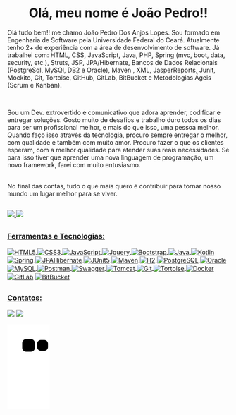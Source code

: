 <h1 align="center">Olá, meu nome é João Pedro!!</h1>
<p>Olá tudo bem!! me chamo João Pedro Dos Anjos Lopes. Sou formado em Engenharia de Software pela Universidade Federal do Ceará. Atualmente tenho 2+ de experiência com a área de desenvolvimento de software. Já trabalhei com: HTML, CSS, JavaScript, Java, PHP, Spring (mvc, boot, data, security, etc.), Struts, JSP, JPA/Hibernate, Bancos de Dados Relacionais (PostgreSql, MySQl, DB2 e Oracle), Maven , XML, JasperReports, Junit, Mockito, Git, Tortoise, GitHub, GitLab, BitBucket e Metodologias Ágeis (Scrum e Kanban).</p>  
<br/>
<p>Sou um Dev. extrovertido e comunicativo que adora aprender, codificar e entregar soluções. Gosto muito de desafios e trabalho duro todos os dias para ser um profissional melhor, e mais do que isso, uma pessoa melhor. Quando faço isso através da tecnologia, procuro sempre entregar o melhor, com qualidade e também com muito amor. Procuro fazer o que os clientes esperam, com a melhor qualidade para atender suas reais necessidades. Se para isso tiver que aprender uma nova linguagem de programação, um novo framework, farei com muito entusiasmo.</p>  
<br/>
No final das contas, tudo o que mais quero é contribuir para tornar nosso mundo um lugar melhor para se viver.

##
<div align="left">
  <a href="https://github.com/jpdal98">
  <img height="180em" src="https://github-readme-stats.vercel.app/api?username=jpdal98&show_icons=true&theme=radical&include_all_commits=true&count_private=true"/>
  <img height="180em" src="https://github-readme-stats.vercel.app/api/top-langs/?username=jpdal98&layout=compact&langs_count=7&theme=radical"/>
</div>

##
### Ferramentas e Tecnologias:
  <div align="left">
  <img align="center" alt="HTML5" height="48" width="41" src="https://cdn.jsdelivr.net/gh/devicons/devicon/icons/html5/html5-original.svg" />
  <img align="center" alt="CSS3" height="48" width="41" src="https://cdn.jsdelivr.net/gh/devicons/devicon/icons/css3/css3-original.svg" />
  <img align="center" alt="JavaScript" height="45" width="40" src="https://cdn.jsdelivr.net/gh/devicons/devicon/icons/javascript/javascript-original.svg" />
  <img align="center" alt="Jquery" height="48" width="43" src="https://cdn.jsdelivr.net/gh/devicons/devicon/icons/jquery/jquery-plain-wordmark.svg" />
  <img align="center" alt="Bootstrap" height="48" width="50" src="https://cdn.jsdelivr.net/gh/devicons/devicon/icons/bootstrap/bootstrap-original.svg" />
  <img align="center" alt="Java" height="55" width="45" src="https://cdn.jsdelivr.net/gh/devicons/devicon/icons/java/java-original.svg">
  <img align="center" alt="Kotlin" height="50" width="36" src="https://cdn.jsdelivr.net/gh/devicons/devicon/icons/kotlin/kotlin-original.svg">
  <img align = "center" alt="Spring" width="43" height="43" src="https://devkico.itexto.com.br/wp-content/uploads/2014/08/spring-boot-project-logo.png"/> 
  <img align = "center" alt="JPAHibernate" width="55" height="55" src="https://www.ambient-it.net/wp-content/uploads/2016/04/jpa-logo-175.png"/> 
  <img align="center" alt="JUnit5" height="37" width="37" src="https://i.imgur.com/co3aDyw.png">
  <img align="center" alt="Maven" height="38" width="37" src="https://cdn.icon-icons.com/icons2/2107/PNG/512/file_type_maven_icon_130397.png">
  <img align="center" alt="H2" height="32" width="36" src="https://www.h2database.com/html/images/h2-logo-2.png">
  <img align="center" alt="PostgreSQL" height="42" width="42" src="https://icongr.am/devicon/postgresql-original.svg?size=128&color=currentColor">
  <img align="center" alt="Oracle" height="50" width="60" src="https://cdn.jsdelivr.net/gh/devicons/devicon/icons/oracle/oracle-original.svg">  
  <img align="center" alt="MySQL" height="70" width="70" src="https://icongr.am/devicon/mysql-original-wordmark.svg?size=128&color=currentColor">
  <img align = "center" alt="Postman" width="38" height="38" src="https://i.imgur.com/WVuA8RH.png"/>
  <img align = "center" alt="Swagger" width="49" height="39" src="https://phauer.com/blog/2015/0728-enriching-restful-services-swagger/swagger-logo-300x239.png"/>
  <img align = "center" alt="Tomcat" width="55" height="75" src="https://cdn.jsdelivr.net/gh/devicons/devicon/icons/tomcat/tomcat-original.svg"/>
  <img align = "center" alt="Git" width="39" height="39" src="https://cdn.jsdelivr.net/gh/devicons/devicon/icons/git/git-original.svg"/>
  <img align = "center" alt="Tortoise" width="50" height="80" src="https://cdn.jsdelivr.net/gh/devicons/devicon/icons/tortoisegit/tortoisegit-original.svg"/>
  <img align = "center" alt="Docker" width="60" height="60" src="https://cdn.jsdelivr.net/gh/devicons/devicon/icons/docker/docker-plain.svg"/>
  <img align = "center" alt="GitLab" width="38" height="38" src="https://cdn.jsdelivr.net/gh/devicons/devicon/icons/gitlab/gitlab-original.svg"/>
  <img align = "center" alt="BitBucket" width="50" height="73" src="https://cdn.jsdelivr.net/gh/devicons/devicon/icons/bitbucket/bitbucket-original.svg"/>
</div>

##
### Contatos:
<div> 
  <a href = "https://www.instagram.com/joaopedro6731/"><img src="https://img.shields.io/badge/Instagram-E4405F?style=for-the-badge&logo=instagram&logoColor=white" target="_blank"></a>
  <a href="https://linkedin.com/in/joão-pedro-dos-anjos-lopes-8725bb210" target="_blank"><img src="https://img.shields.io/badge/-LinkedIn-%230077B5?style=for-the-badge&logo=linkedin&logoColor=white" target="_blank"></a>
 
  ![Snake animation](https://github.com/jpdal98/jpdal98/blob/output/github-contribution-grid-snake.svg)
  
</div>
